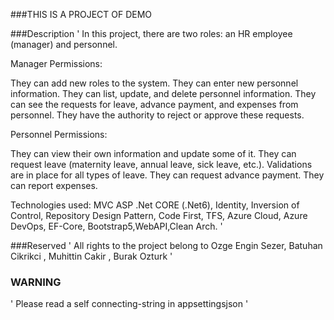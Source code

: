 ###THIS IS A PROJECT OF DEMO 




###Description
'
In this project, there are two roles: an HR employee (manager) and personnel.

Manager Permissions:

They can add new roles to the system.
They can enter new personnel information.
They can list, update, and delete personnel information.
They can see the requests for leave, advance payment, and expenses from personnel.
They have the authority to reject or approve these requests.

Personnel Permissions:

They can view their own information and update some of it.
They can request leave (maternity leave, annual leave, sick leave, etc.).
Validations are in place for all types of leave. 
They can request advance payment.
They can report expenses.

Technologies used: MVC ASP .Net CORE (.Net6), Identity, Inversion of Control, Repository Design Pattern, Code First, TFS, Azure Cloud, Azure DevOps, EF-Core, Bootstrap5,WebAPI,Clean Arch.
'



###Reserved
'
All rights to the project belong to Ozge Engin Sezer, Batuhan Cikrikci , Muhittin Cakir , Burak Ozturk
'



### WARNING
'
Please read a self connecting-string in appsettingsjson
'

